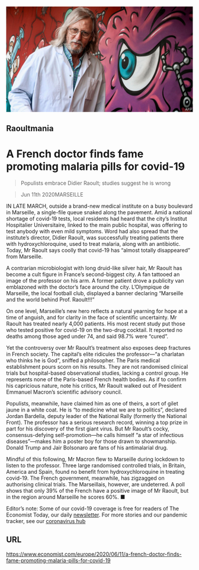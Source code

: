 ![](./images/20200613_EUP501.jpg)

## Raoultmania

# A French doctor finds fame promoting malaria pills for covid-19

> Populists embrace Didier Raoult; studies suggest he is wrong

> Jun 11th 2020MARSEILLE

IN LATE MARCH, outside a brand-new medical institute on a busy boulevard in Marseille, a single-file queue snaked along the pavement. Amid a national shortage of covid-19 tests, local residents had heard that the city’s Institut Hospitalier Universitaire, linked to the main public hospital, was offering to test anybody with even mild symptoms. Word had also spread that the institute’s director, Didier Raoult, was successfully treating patients there with hydroxychloroquine, used to treat malaria, along with an antibiotic. Today, Mr Raoult says coolly that covid-19 has “almost totally disappeared” from Marseille.

A contrarian microbiologist with long druid-like silver hair, Mr Raoult has become a cult figure in France’s second-biggest city. A fan tattooed an image of the professor on his arm. A former patient drove a publicity van emblazoned with the doctor’s face around the city. L’Olympique de Marseille, the local football club, displayed a banner declaring “Marseille and the world behind Prof. Raoult!!!”

On one level, Marseille’s new hero reflects a natural yearning for hope at a time of anguish, and for clarity in the face of scientific uncertainty. Mr Raoult has treated nearly 4,000 patients. His most recent study put those who tested positive for covid-19 on the two-drug cocktail. It reported no deaths among those aged under 74, and said 98.7% were “cured”.

Yet the controversy over Mr Raoult’s treatment also exposes deep fractures in French society. The capital’s elite ridicules the professor—“a charlatan who thinks he is God”, sniffed a philosopher. The Paris medical establishment pours scorn on his results. They are not randomised clinical trials but hospital-based observational studies, lacking a control group. He represents none of the Paris-based French health bodies. As if to confirm his capricious nature, note his critics, Mr Raoult walked out of President Emmanuel Macron’s scientific advisory council.

Populists, meanwhile, have claimed him as one of theirs, a sort of gilet jaune in a white coat. He is “to medicine what we are to politics”, declared Jordan Bardella, deputy leader of the National Rally (formerly the National Front). The professor has a serious research record, winning a top prize in part for his discovery of the first giant virus. But Mr Raoult’s cocky, consensus-defying self-promotion—he calls himself “a star of infectious diseases”—makes him a poster boy for those drawn to showmanship. Donald Trump and Jair Bolsonaro are fans of his antimalarial drug.

Mindful of this following, Mr Macron flew to Marseille during lockdown to listen to the professor. Three large randomised controlled trials, in Britain, America and Spain, found no benefit from hydroxychloroquine in treating covid-19. The French government, meanwhile, has zigzagged on authorising clinical trials. The Marseillais, however, are undeterred. A poll shows that only 39% of the French have a positive image of Mr Raoult, but in the region around Marseille he scores 60%. ■

Editor’s note: Some of our covid-19 coverage is free for readers of The Economist Today, our daily [newsletter](https://www.economist.com/https://my.economist.com/user#newsletter). For more stories and our pandemic tracker, see our [coronavirus hub](https://www.economist.com//news/2020/03/11/the-economists-coverage-of-the-coronavirus)

## URL

https://www.economist.com/europe/2020/06/11/a-french-doctor-finds-fame-promoting-malaria-pills-for-covid-19
